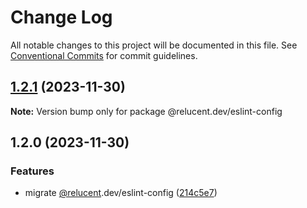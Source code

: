 # Change Log

All notable changes to this project will be documented in this file.
See [Conventional Commits](https://conventionalcommits.org) for commit guidelines.

## [1.2.1](https://github.com/RelucentDev/relucent-pkg/compare/@relucent.dev/eslint-config@1.2.0...@relucent.dev/eslint-config@1.2.1) (2023-11-30)

**Note:** Version bump only for package @relucent.dev/eslint-config





## 1.2.0 (2023-11-30)


### Features

* migrate [@relucent](https://github.com/relucent).dev/eslint-config ([214c5e7](https://github.com/RelucentDev/relucent-pkg/commit/214c5e74d5ad21c09bcc2a2913bffd2716979bf0))
